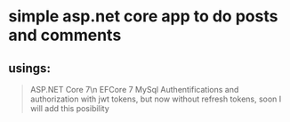 # simple asp.net core app to do posts and comments
## usings:
  > ASP.NET Core 7\n
  > EFCore 7
  > MySql
  > Authentifications and authorization with jwt tokens, but now without refresh tokens, soon I will add this posibility
